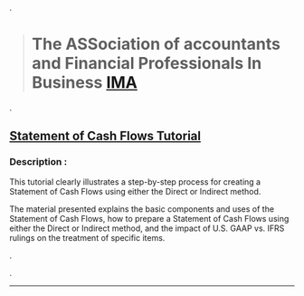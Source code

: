 
.

> #  The ASSociation of accountants and Financial Professionals In Business [IMA ](https://imalc.mycrowdwisdom.com/diweb/mylearning/)


.

## [Statement of Cash Flows Tutorial]()

### Description : 


This tutorial clearly illustrates a step-by-step process for creating a Statement of Cash Flows using either the Direct or Indirect method. 


The material presented explains the basic components and uses of the Statement of Cash Flows, how to prepare a Statement of Cash Flows using either the Direct or Indirect method, and the impact of U.S. GAAP vs. IFRS rulings on the treatment of specific items.



.


.

----------------------------------------
